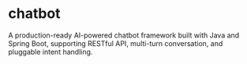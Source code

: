 # chatbot
A production-ready AI-powered chatbot framework built with Java and Spring Boot, supporting RESTful API, multi-turn conversation, and pluggable intent handling.
